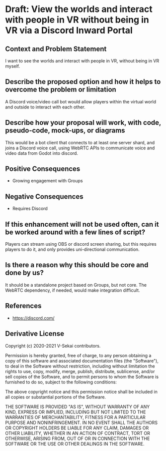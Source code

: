 # Draft: View the worlds and interact with people in VR without being in VR via a Discord Inward Portal

## Context and Problem Statement

I want to see the worlds and interact with people in VR, without being in VR myself.

## Describe the proposed option and how it helps to overcome the problem or limitation

A Discord voice/video call bot would allow players within the virtual world and outside to interact with each other.

## Describe how your proposal will work, with code, pseudo-code, mock-ups, or diagrams

This would be a bot client that connects to at least one server shard, and joins a Discord voice call, using WebRTC APIs to communicate voice and video data from Godot into discord.

## Positive Consequences <!-- optional -->

- Growing engagement with Groups

## Negative Consequences <!-- optional -->

- Requires Discord

## If this enhancement will not be used often, can it be worked around with a few lines of script?

Players can stream using OBS or discord screen sharing, but this requires players to do it, and only provides uni-directional communication.

## Is there a reason why this should be core and done by us?

It should be a standalone project based on Groups, but not core. The WebRTC dependency, if needed, would make integration difficult.

## References <!-- optional -->

- https://discord.com/

## Derivative License

Copyright (c) 2020-2021 V-Sekai contributors.

Permission is hereby granted, free of charge, to any person obtaining a copy
of this software and associated documentation files (the "Software"), to deal
in the Software without restriction, including without limitation the rights
to use, copy, modify, merge, publish, distribute, sublicense, and/or sell
copies of the Software, and to permit persons to whom the Software is
furnished to do so, subject to the following conditions:

The above copyright notice and this permission notice shall be included in all
copies or substantial portions of the Software.

THE SOFTWARE IS PROVIDED "AS IS", WITHOUT WARRANTY OF ANY KIND, EXPRESS OR
IMPLIED, INCLUDING BUT NOT LIMITED TO THE WARRANTIES OF MERCHANTABILITY,
FITNESS FOR A PARTICULAR PURPOSE AND NONINFRINGEMENT. IN NO EVENT SHALL THE
AUTHORS OR COPYRIGHT HOLDERS BE LIABLE FOR ANY CLAIM, DAMAGES OR OTHER
LIABILITY, WHETHER IN AN ACTION OF CONTRACT, TORT OR OTHERWISE, ARISING FROM,
OUT OF OR IN CONNECTION WITH THE SOFTWARE OR THE USE OR OTHER DEALINGS IN THE
SOFTWARE.
